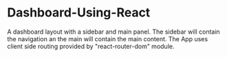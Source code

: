 # Dashboard-Using-React
A dashboard layout with a sidebar and main panel. The sidebar will contain the navigation an the main will contain the main content. The App uses client side routing provided by "react-router-dom" module.
